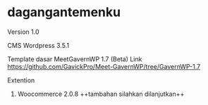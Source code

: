 dagangantemenku
===============
Version 1.0

CMS
Wordpress 3.5.1

Template dasar
MeetGavernWP 1.7 (Beta)
Link https://github.com/GavickPro/Meet-GavernWP/tree/GavernWP-1.7

Extention
1. Woocommerce 2.0.8
++tambahan silahkan dilanjutkan++
